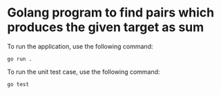 # Golang program to find pairs which produces the given target as sum

To run the application, use the following command:

```
go run .
```

To run the unit test case, use the following command:

```
go test
```
